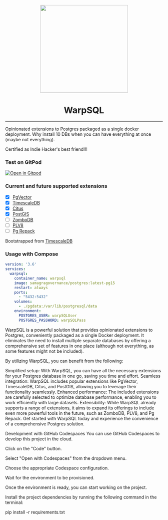 <p align="center"><img align="center" width="280" height="280" src="./icon.jpeg"/></p>
<h1 align="center">WarpSQL</h3>
<hr>
Opinionated extensions to Postgres packaged as a single docker deployment. Why install 10 DBs when you can have everything at once (maybe not everything).

Certified as Indie Hacker's best friend!!!

### Test on GitPod
[![Open in Gitpod](https://gitpod.io/button/open-in-gitpod.svg)](https://gitpod.io/#https://github.com/ChakshuGautam/postgres-tsdb-vector-docker)

### Current and future supported extensions

- [x] [PgVector](https://github.com/pgvector/pgvector)
- [x] [TimescaleDB](https://github.com/timescale/timescaledb)
- [x] [Citus](https://www.citusdata.com/)
- [x] [PostGIS](https://postgis.net)
- [ ] [ZomboDB](https://github.com/zombodb/zombodb)
- [ ] [PLV8](https://github.com/plv8/plv8)
- [ ] [Pg Repack](https://github.com/reorg/pg_repack)

Bootstrapped from [TimescaleDB](https://github.com/timescale/timescaledb-docker)

### Usage with Compose

```yaml
version: '3.6'
services:
  warpsql:
    container_name: warpsql
    image: samagragovernance/postgres:latest-pg15
    restart: always
    ports:
      - "5432:5432"
    volumes:
      - ./pgdata:/var/lib/postgresql/data
    environment:
      POSTGRES_USER: warpSQLUser
      POSTGRES_PASSWORD: warpSQLPass
```

WarpSQL is a powerful solution that provides opinionated extensions to Postgres, conveniently packaged as a single Docker deployment. It eliminates the need to install multiple separate databases by offering a comprehensive set of features in one place (although not everything, as some features might not be included).

By utilizing WarpSQL, you can benefit from the following:

Simplified setup: With WarpSQL, you can have all the necessary extensions for your Postgres database in one go, saving you time and effort.
Seamless integration: WarpSQL includes popular extensions like PgVector, TimescaleDB, Citus, and PostGIS, allowing you to leverage their functionality seamlessly.
Enhanced performance: The included extensions are carefully selected to optimize database performance, enabling you to work efficiently with large datasets.
Extensibility: While WarpSQL already supports a range of extensions, it aims to expand its offerings to include even more powerful tools in the future, such as ZomboDB, PLV8, and Pg Repack.
Get started with WarpSQL today and experience the convenience of a comprehensive Postgres solution.


Development with GitHub Codespaces
You can use GitHub Codespaces to develop this project in the cloud.

Click on the "Code" button.

Select "Open with Codespaces" from the dropdown menu.

Choose the appropriate Codespace configuration.

Wait for the environment to be provisioned.

Once the environment is ready, you can start working on the project.

Install the project dependencies by running the following command in the terminal:

pip install -r requirements.txt
